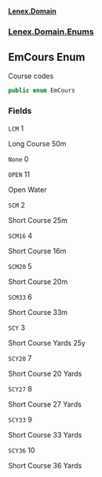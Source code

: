#### [Lenex.Domain](index.md 'index')
### [Lenex.Domain.Enums](Lenex.Domain.Enums.md 'Lenex.Domain.Enums')

## EmCours Enum

Course codes

```csharp
public enum EmCours
```
### Fields

<a name='Lenex.Domain.Enums.EmCours.LCM'></a>

`LCM` 1

Long Course 50m

<a name='Lenex.Domain.Enums.EmCours.None'></a>

`None` 0

<a name='Lenex.Domain.Enums.EmCours.OPEN'></a>

`OPEN` 11

Open Water

<a name='Lenex.Domain.Enums.EmCours.SCM'></a>

`SCM` 2

Short Course 25m

<a name='Lenex.Domain.Enums.EmCours.SCM16'></a>

`SCM16` 4

Short Course 16m

<a name='Lenex.Domain.Enums.EmCours.SCM20'></a>

`SCM20` 5

Short Course 20m

<a name='Lenex.Domain.Enums.EmCours.SCM33'></a>

`SCM33` 6

Short Course 33m

<a name='Lenex.Domain.Enums.EmCours.SCY'></a>

`SCY` 3

Short Course Yards 25y

<a name='Lenex.Domain.Enums.EmCours.SCY20'></a>

`SCY20` 7

Short Course 20 Yards

<a name='Lenex.Domain.Enums.EmCours.SCY27'></a>

`SCY27` 8

Short Course 27 Yards

<a name='Lenex.Domain.Enums.EmCours.SCY33'></a>

`SCY33` 9

Short Course 33 Yards

<a name='Lenex.Domain.Enums.EmCours.SCY36'></a>

`SCY36` 10

Short Course 36 Yards